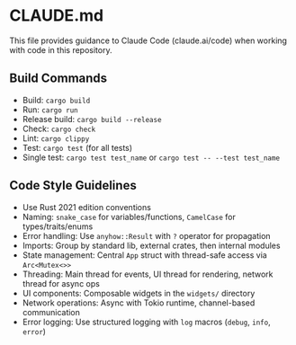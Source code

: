# CLAUDE.md

This file provides guidance to Claude Code (claude.ai/code) when working with code in this repository.

## Build Commands
- Build: `cargo build`
- Run: `cargo run`
- Release build: `cargo build --release`
- Check: `cargo check`
- Lint: `cargo clippy`
- Test: `cargo test` (for all tests)
- Single test: `cargo test test_name` or `cargo test -- --test test_name`

## Code Style Guidelines
- Use Rust 2021 edition conventions
- Naming: `snake_case` for variables/functions, `CamelCase` for types/traits/enums
- Error handling: Use `anyhow::Result` with `?` operator for propagation
- Imports: Group by standard lib, external crates, then internal modules
- State management: Central `App` struct with thread-safe access via `Arc<Mutex<>>`
- Threading: Main thread for events, UI thread for rendering, network thread for async ops
- UI components: Composable widgets in the `widgets/` directory
- Network operations: Async with Tokio runtime, channel-based communication
- Error logging: Use structured logging with `log` macros (`debug`, `info`, `error`)